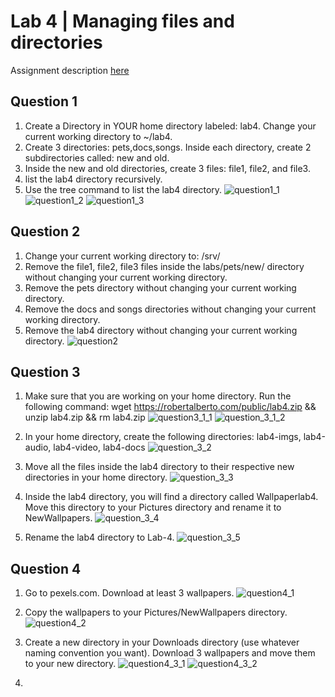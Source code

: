 # Lab 4 | Managing files and directories
Assignment description [here](https://github.com/ra559/cis106/blob/main/labs/lab4.1.md)

## Question 1
1. Create a Directory in YOUR home directory labeled: lab4. Change your current working directory to ~/lab4.
2. Create 3 directories: pets,docs,songs. Inside each directory, create 2 subdirectories called: new and old.
3. Inside the new and old directories, create 3 files: file1, file2, and file3.
4. list the lab4 directory recursively.
5. Use the tree command to list the lab4 directory.
![question1_1](../../images/lab4pt1/question1_1.png)
![question1_2](../../images/lab4pt1/question1_2.png)
![question1_3](../../images/lab4pt1/question1_3.png)

## Question 2
1. Change your current working directory to: /srv/
2. Remove the file1, file2, file3 files inside the labs/pets/new/ directory without changing your current working directory.
3. Remove the pets directory without changing your current working directory.
4. Remove the docs and songs directories without changing your current working directory.
5. Remove the lab4 directory without changing your current working directory.
![question2](../../images/lab4pt1/question2.png)

## Question 3
1. Make sure that you are working on your home directory. Run the following command: wget https://robertalberto.com/public/lab4.zip && unzip lab4.zip && rm lab4.zip
![question3_1_1](../../images/lab4pt1/question3_1_1.png)
![question_3_1_2](../../images/lab4pt1/question3_1_2.png)

2. In your home directory, create the following directories: lab4-imgs, lab4-audio, lab4-video, lab4-docs
![question_3_2](../../images/lab4pt1/question3_2.png)

3. Move all the files inside the lab4 directory to their respective new directories in your home directory.
![question_3_3](../../images/lab4pt1/question3_3.png)

4. Inside the lab4 directory, you will find a directory called Wallpaperlab4. Move this directory to your Pictures directory and rename it to NewWallpapers.
![question_3_4](../../images/lab4pt1/question3_4.png)

5. Rename the lab4 directory to Lab-4.
![question_3_5](../../images/lab4pt1/question3_5.png)

## Question 4
1. Go to pexels.com. Download at least 3 wallpapers.
![question4_1](../../images/lab4pt1/question4_1.png)

2. Copy the wallpapers to your Pictures/NewWallpapers directory.
![question4_2](../../images/lab4pt1/question4_2.png)

3. Create a new directory in your Downloads directory (use whatever naming convention you want). Download 3 wallpapers and move them to your new directory.
![question4_3_1](../../images/lab4pt1/question4_3_1.png)
![question4_3_2](../../images/lab4pt1/question4_3_2.png)

4. 
